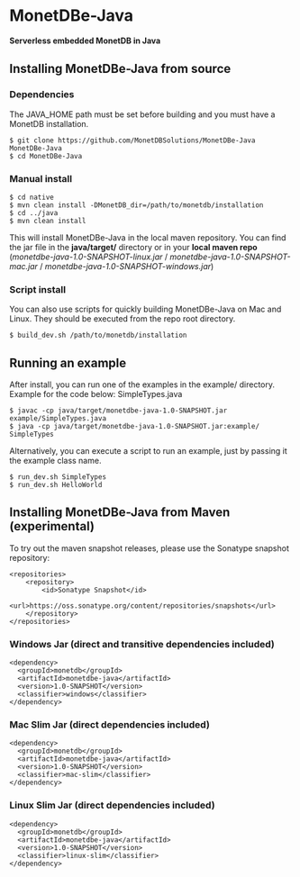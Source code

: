 # MonetDBe-Java
**Serverless embedded MonetDB in Java**

## Installing MonetDBe-Java from source
### Dependencies
The JAVA_HOME path must be set before building and you must have a MonetDB installation.
```
$ git clone https://github.com/MonetDBSolutions/MonetDBe-Java MonetDBe-Java
$ cd MonetDBe-Java
```
### Manual install
```
$ cd native
$ mvn clean install -DMonetDB_dir=/path/to/monetdb/installation
$ cd ../java
$ mvn clean install
```
This will install MonetDBe-Java in the local maven repository.
You can find the jar file in the **java/target/** directory or in your **local maven repo** (*monetdbe-java-1.0-SNAPSHOT-linux.jar* / *monetdbe-java-1.0-SNAPSHOT-mac.jar* / *monetdbe-java-1.0-SNAPSHOT-windows.jar*)

### Script install
You can also use scripts for quickly building MonetDBe-Java on Mac and Linux.
They should be executed from the repo root directory.
```
$ build_dev.sh /path/to/monetdb/installation
```

## Running an example
After install, you can run one of the examples in the example/ directory.
Example for the code below: SimpleTypes.java
```
$ javac -cp java/target/monetdbe-java-1.0-SNAPSHOT.jar example/SimpleTypes.java
$ java -cp java/target/monetdbe-java-1.0-SNAPSHOT.jar:example/ SimpleTypes
```

Alternatively, you can execute a script to run an example, just by passing it the example class name.
```
$ run_dev.sh SimpleTypes
$ run_dev.sh HelloWorld
```

## Installing MonetDBe-Java from Maven (experimental)
To try out the maven snapshot releases, please use the Sonatype snapshot repository:
```
<repositories>
    <repository>
        <id>Sonatype Snapshot</id>
        <url>https://oss.sonatype.org/content/repositories/snapshots</url>
    </repository>
</repositories>
```
### Windows Jar (direct and transitive dependencies included)
```
<dependency>
  <groupId>monetdb</groupId>
  <artifactId>monetdbe-java</artifactId>
  <version>1.0-SNAPSHOT</version>
  <classifier>windows</classifier>
</dependency>
```
### Mac Slim Jar (direct dependencies included)
```
<dependency>
  <groupId>monetdb</groupId>
  <artifactId>monetdbe-java</artifactId>
  <version>1.0-SNAPSHOT</version>
  <classifier>mac-slim</classifier>
</dependency>
```
### Linux Slim Jar (direct dependencies included)
```
<dependency>
  <groupId>monetdb</groupId>
  <artifactId>monetdbe-java</artifactId>
  <version>1.0-SNAPSHOT</version>
  <classifier>linux-slim</classifier>
</dependency>
```
